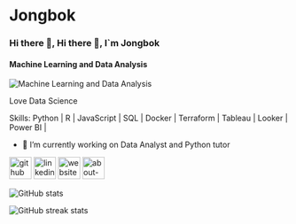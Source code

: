 # Jongbok

### Hi there 👋, Hi there 👋, I`m Jongbok
#### Machine Learning and Data Analysis 
![Machine Learning and Data Analysis ](https://arturssmirnovs.github.io/github-profile-readme-generator/images/banner.png)

Love Data Science 

Skills: Python | R | JavaScript | SQL | Docker | Terraform | Tableau | Looker | Power BI |

- 🔭 I’m currently working on Data Analyst and Python tutor 


[<img src='https://cdn.jsdelivr.net/npm/simple-icons@3.0.1/icons/github.svg' alt='github' height='40'>](https://github.com/Jongbokhi)  [<img src='https://cdn.jsdelivr.net/npm/simple-icons@3.0.1/icons/linkedin.svg' alt='linkedin' height='40'>](https://www.linkedin.com/in/www.linkedin.com/in/jongbok-lee/)  [<img src='https://cdn.jsdelivr.net/npm/simple-icons@3.0.1/icons/icloud.svg' alt='website' height='40'>](https://jongbokhi.github.io/)  [<img src='https://cdn.jsdelivr.net/npm/simple-icons@3.0.1/icons/about-dot-me.svg' alt='about-dot-me' height='40'>](https://jongbokhi.github.io/jongbokportfolio.github.io/)  

![GitHub stats](https://github-readme-stats.vercel.app/api?username=Jongbokhi&show_icons=true)  

![GitHub streak stats](https://streak-stats.demolab.com/?user=Jongbokhi)  


